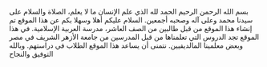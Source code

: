 بسم الله الرحمن الرحيم
الحمد لله الذي علم الإنسان ما لا يعلم، الصلاة والسلام على سيدنا محمد وعلى آله وصحبه أجمعين. السلام عليكم
أهلا وسهلا بكم عن هذا الموقع
تم إنشاء هذا الموقع من قبل طالبين من الصف العاشر، مدرسة العربية الإسلامية. في هذا الموقع تجد الدروس التي تعلمناها من قبل المدرسين من جامعة الأزهر الشريف في مصر وبعض معلمينا المالديفيين. نتمنى أن يساعد هذا الموقع الطلاب في دراستهم.
وبالله التوفيق والنجاح
